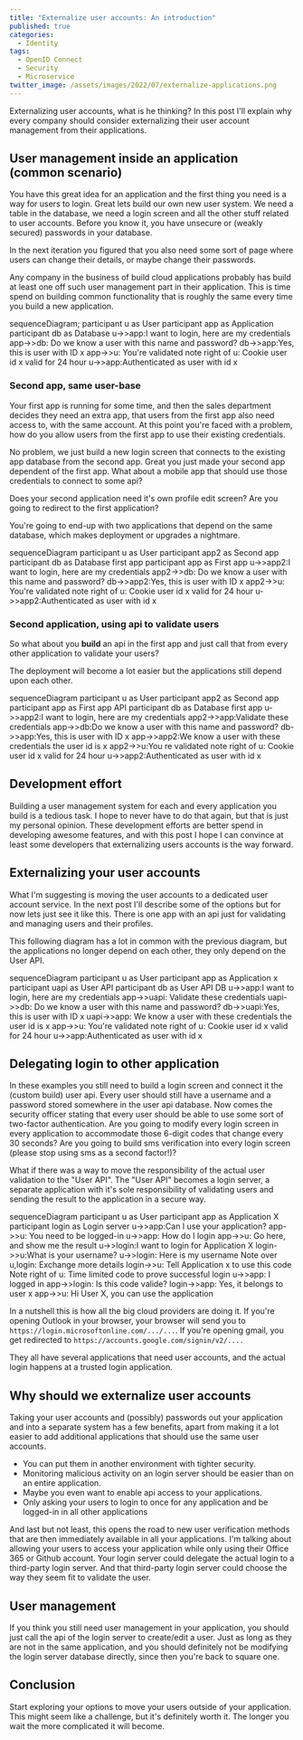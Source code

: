 ```yaml
---
title: "Externalize user accounts: An introduction"
published: true
categories:
  - Identity
tags:
  - OpenID Connect
  - Security
  - Microservice
twitter_image: /assets/images/2022/07/externalize-applications.png
---
```


Externalizing user accounts, what is he thinking? In this post I'll explain why every company should consider externalizing their user account management from their applications.

<!--more-->

## User management inside an application (common scenario)

You have this great idea for an application and the first thing you need is a way for users to login. Great lets build our own new user system. We need a table in the database, we need a login screen and all the other stuff related to user accounts. Before you know it, you have unsecure or (weakly secured) passwords in your database.

In the next iteration you figured that you also need some sort of page where users can change their details, or maybe change their passwords.

Any company in the business of build cloud applications probably has build at least one off such user management part in their application. This is time spend on building common functionality that is roughly the same every time you build a new application.

<div class="mermaid">
sequenceDiagram;
participant u as User
    participant app as Application
    participant db as Database
    u->>app:I want to login, here are my credentials
    app->>db: Do we know a user with this name and password?
    db->>app:Yes, this is user with ID x
    app->>u: You're validated
    note right of u: Cookie user id x valid for 24 hour
    u->>app:Authenticated as user with id x
</div>

### Second app, same user-base

Your first app is running for some time, and then the sales department decides they need an extra app, that users from the first app also need access to, with the same account. At this point you're faced with a problem, how do you allow users from the first app to use their existing credentials.

No problem, we just build a new login screen that connects to the existing app database from the second app. Great you just made your second app dependent of the first app. What about a mobile app that should use those credentials to connect to some api?

Does your second application need it's own profile edit screen? Are you going to redirect to the first application?

You're going to end-up with two applications that depend on the same database, which makes deployment or upgrades a nightmare.

<div class="mermaid">
sequenceDiagram
participant u as User
    participant app2 as Second app
    participant db as Database first app
    participant app as First app
    u->>app2:I want to login, here are my credentials
    app2->>db: Do we know a user with this name and password?
    db->>app2:Yes, this is user with ID x
    app2->>u: You're validated
    note right of u: Cookie user id x valid for 24 hour
    u->>app2:Authenticated as user with id x
</div>

### Second application, using api to validate users

So what about you **build** an api in the first app and just call that from every other application to validate your users?

The deployment will become a lot easier but the applications still depend upon each other.

<div class="mermaid">
sequenceDiagram
    participant u as User
    participant app2 as Second app
    participant app as First app API
    participant db as Database first app
    u->>app2:I want to login, here are my credentials
    app2->>app:Validate these credentials
    app->>db:Do we know a user with this name and password?
    db->>app:Yes, this is user with ID x
    app->>app2:We know a user with these credentials the user id is x
    app2->>u:You re validated
    note right of u: Cookie user id x valid for 24 hour
    u->>app2:Authenticated as user with id x
</div>

## Development effort

Building a user management system for each and every application you build is a tedious task. I hope to never have to do that again, but that is just my personal opinion. These development efforts are better spend in developing awesome features, and with this post I hope I can convince at least some developers that externalizing users accounts is the way forward.

## Externalizing your user accounts

What I'm suggesting is moving the user accounts to a dedicated user account service. In the next post I'll describe some of the options but for now lets just see it like this. There is one app with an api just for validating and managing users and their profiles.

This following diagram has a lot in common with the previous diagram, but the applications no longer depend on each other, they only depend on the User API.

<div class="mermaid">
sequenceDiagram
    participant u as User
    participant app as Application x
    participant uapi as User API
    participant db as User API DB
    u->>app:I want to login, here are my credentials
    app->>uapi: Validate these credentials
    uapi->>db: Do we know a user with this name and password?
    db->>uapi:Yes, this is user with ID x
    uapi->>app: We know a user with these credentials the user id is x
    app->>u: You're validated
    note right of u: Cookie user id x valid for 24 hour
    u->>app:Authenticated as user with id x
</div>

## Delegating login to other application

In these examples you still need to build a login screen and connect it the (custom build) user api. Every user should still have a username and a password stored somewhere in the user api database. Now comes the security officer stating that every user should be able to use some sort of two-factor authentication. Are you going to modify every login screen in every application to accommodate those 6-digit codes that change every 30 seconds? Are you going to build sms verification into every login screen (please stop using sms as a second factor!)?

What if there was a way to move the responsibility of the actual user validation to the "User API". The "User API" becomes a login server, a separate application with it's sole responsibility of validating users and sending the result to the application in a secure way.

<div class="mermaid">
sequenceDiagram
    participant u as User
    participant app as Application X
    participant login as Login server
    u->>app:Can I use your application?
    app->>u: You need to be logged-in
    u->>app: How do I login
    app->>u: Go here, and show me the result
    u->>login:I want to login for Application X
    login->>u:What is your username?
    u->>login: Here is my username
    Note over u,login: Exchange more details
    login->>u: Tell Application x to use this code
    Note right of u: Time limited code to prove successful login
    u->>app: I logged in
    app->>login: Is this code valide?
    login->>app: Yes, it belongs to user x
    app->>u: Hi User X, you can use the application
</div>

In a nutshell this is how all the big cloud providers are doing it. If you're opening Outlook in your browser, your browser will send you to `https://login.microsoftonline.com/.../...`. If you're opening gmail, you get redirected to `https://accounts.google.com/signin/v2/....`

They all have several applications that need user accounts, and the actual login happens at a trusted login application.

## Why should we externalize user accounts

Taking your user accounts and (possibly) passwords out your application and into a separate system has a few benefits, apart from making it a lot easier to add additional applications that should use the same user accounts.

- You can put them in another environment with tighter security.
- Monitoring malicious activity on an login server should be easier than on an entire application.
- Maybe you even want to enable api access to your applications.
- Only asking your users to login to once for any application and be logged-in in all other applications

And last but not least, this opens the road to new user verification methods that are then immediately available in all your applications. I'm talking about allowing your users to access your application while only using their Office 365 or Github account. Your login server could delegate the actual login to a third-party login server. And that third-party login server could choose the way they seem fit to validate the user.

## User management

If you think you still need user management in your application, you should just call the api of the login server to create/edit a user. Just as long as they are not in the same application, and you should definitely not be modifying the login server database directly, since then you're back to square one.

## Conclusion

Start exploring your options to move your users outside of your application. This might seem like a challenge, but it's definitely worth it. The longer you wait the more complicated it will become.

<script src="{{ "/assets/mermaid-8.9.2/mermaid.min.js" | relative_url }}"></script>
